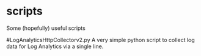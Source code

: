 # scripts
Some (hopefully) useful scripts

#LogAnalyticsHttpCollectorv2.py
A very simple python script to collect log data for Log Analytics via a single line.
